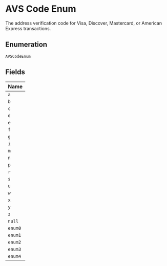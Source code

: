 
# AVS Code Enum

The address verification code for Visa, Discover, Mastercard, or American Express transactions.

## Enumeration

`AVSCodeEnum`

## Fields

| Name |
|  --- |
| `a` |
| `b` |
| `c` |
| `d` |
| `e` |
| `f` |
| `g` |
| `i` |
| `m` |
| `n` |
| `p` |
| `r` |
| `s` |
| `u` |
| `w` |
| `x` |
| `y` |
| `z` |
| `null` |
| `enum0` |
| `enum1` |
| `enum2` |
| `enum3` |
| `enum4` |


